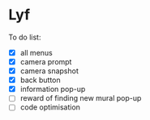 # Lyf

To do list:
- [x] all menus
- [x] camera prompt
- [x] camera snapshot
- [x] back button
- [x] information pop-up
- [ ] reward of finding new mural pop-up
- [ ] code optimisation
